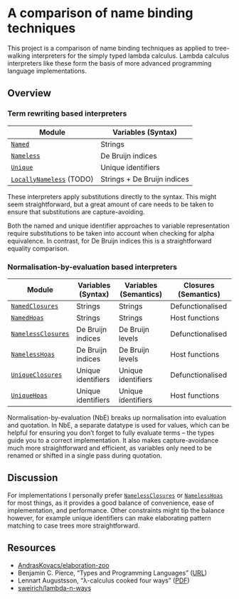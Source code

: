 # A comparison of name binding techniques

This project is a comparison of name binding techniques as applied to
tree-walking interpreters for the simply typed lambda calculus.
Lambda calculus interpreters like these form the basis of more advanced
programming language implementations.

## Overview

### Term rewriting based interpreters

| Module                      | Variables (Syntax)           |
| --------------------------- | ---------------------------- |
| [`Named`]                   | Strings                      |
| [`Nameless`]                | De Bruijn indices            |
| [`Unique`]                  | Unique identifiers           |
| [`LocallyNameless`] (TODO)  | Strings + De Bruijn indices  |

These interpreters apply substitutions directly to the syntax.
This might seem straightforward, but a great amount of care needs to be taken to
ensure that substitutions are capture-avoiding.

Both the named and unique identifier approaches to variable representation
require substitutions to be taken into account when checking for alpha
equivalence. In contrast, for De Bruijn indices this is a straightforward
equality comparison.

### Normalisation-by-evaluation based interpreters

| Module                      | Variables (Syntax) | Variables (Semantics)  | Closures (Semantics)    |
| --------------------------- | ------------------ | ---------------------- | ----------------------- |
| [`NamedClosures`]           | Strings            | Strings                | Defunctionalised        |
| [`NamedHoas`]               | Strings            | Strings                | Host functions          |
| [`NamelessClosures`]        | De Bruijn indices  | De Bruijn levels       | Defunctionalised        |
| [`NamelessHoas`]            | De Bruijn indices  | De Bruijn levels       | Host functions          |
| [`UniqueClosures`]          | Unique identifiers | Unique identifiers     | Defunctionalised        |
| [`UniqueHoas`]              | Unique identifiers | Unique identifiers     | Host functions          |

Normalisation-by-evaluation (NbE) breaks up normalisation into evaluation and
quotation.
In NbE, a separate datatype is used for values, which can be helpful for
ensuring you don’t forget to fully evaluate terms – the types guide you to a
correct implementation.
It also makes capture-avoidance much more straightforward and efficient,
as variables only need to be renamed or shifted in a single pass during
quotation.

## Discussion

For implementations I personally prefer [`NamelessClosures`] or
[`NamelessHoas`] for most things, as it provides a good balance of convenience,
ease of implementation, and performance. Other constraints might tip the balance
however, for example unique identifiers can make elaborating pattern matching to
case trees more straightforward.

[`Named`]:              ./Named.ml
[`NamedClosures`]:      ./NamedClosures.ml
[`NamedHoas`]:          ./NamedHoas.ml
[`Nameless`]:           ./Nameless.ml
[`NamelessClosures`]:   ./NamelessClosures.ml
[`NamelessHoas`]:       ./NamelessHoas.ml
[`Unique`]:             ./Unique.ml
[`UniqueClosures`]:     ./UniqueClosures.ml
[`UniqueHoas`]:         ./UniqueHoas.ml
[`LocallyNameless`]:    ./LocallyNameless.ml

## Resources

- [AndrasKovacs/elaboration-zoo](https://github.com/AndrasKovacs/elaboration-zoo/tree/master)
- Benjamin C. Pierce, “Types and Programming Languages” ([URL](https://www.cis.upenn.edu/~bcpierce/tapl/))
- Lennart Augustsson, “λ-calculus cooked four ways” ([PDF](https://github.com/mietek/cook/blob/master/doc/pdf/augustsson-2006.pdf))
- [sweirich/lambda-n-ways](https://github.com/sweirich/lambda-n-ways/)
